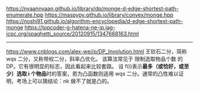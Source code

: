 https://nyaannyaan.github.io/library/dp/monge-d-edge-shortest-path-enumerate.hpp
https://maspypy.github.io/library/convex/monge.hpp
https://noshi91.github.io/algorithm-encyclopedia/d-edge-shortest-path-monge
https://topcoder-g-hatena-ne-jp.jag-icpc.org/spaghetti_source/20120915/1347668163.html

---

https://www.cnblogs.com/alex-wei/p/DP_Involution.html
王钦石二分，简称 wqs 二分，又称带权二分，斜率凸优化。
该算法常见于 限制选取物品个数 的 DP。它有很明显的标志，因此看起来比较套路。
设 f(i)表示**最多（或恰好，或至少）选取 i 个物品**时的答案，若为凸函数则适用 wqs 二分。通常的凸性难以证明，考场上可以猜结论：nk 做不了就是凸的。
